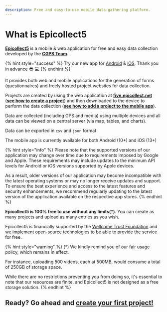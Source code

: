 ```yaml
---
description: Free and easy-to-use mobile data-gathering platform.
---
```


# What is Epicollect5

[**Epicollect5**](https://five.epicollect.net/) is a mobile & web application for free and easy data collection developed by the [**CGPS Team**](https://www.pathogensurveillance.net/our-software/)**.**

{% hint style="success" %}
Try our new app for [Android](https://appdistribution.firebase.dev/i/8abab31013254ea2) & [iOS](https://testflight.apple.com/join/XbAmIp12). Thank you in advance 😎 💻
{% endhint %}

It provides both web and mobile applications for the generation of forms (questionnaires) and freely hosted project websites for data collection.&#x20;

Projects are created by using the web application at [**five.epicollect.net**](https://five.epicollect.net) ([**see how to create a project**](web-application/create-a-project.md)) and then downloaded to the device to perform the data collection ([**see how to add a project to the mobile app**](mobile-application/add-projects.md)).

Data are collected (including GPS and media) using multiple devices and all data can be viewed on a central server (via map, tables, and charts).

Data can be exported in `csv` and `json` format

The mobile app is currently available for both Android (10+) and iOS (13+)

{% hint style="info" %}
Please note that the supported versions of our application may change over time due to requirements imposed by Google and Apple. These requirements may include updates to the minimum API levels for Android or iOS versions supported by Apple devices.

As a result, older versions of our application may become incompatible with the latest operating systems or may no longer receive updates and support. To ensure the best experience and access to the latest features and security enhancements, we recommend regularly updating to the latest version of the application available on the respective app stores.
{% endhint %}

**Epicollect5 is 100% free to use without any limits(\*)**. You can create as many projects and upload as many entries as you wish.&#x20;

Epicollect5 is financially supported by the [Wellcome Trust Foundation](https://wellcome.ac.uk/) and we implement open-source technologies to be able to provide the service for free.

{% hint style="warning" %}
(\*) We kindly remind you of our fair usage policy, which remains in effect.&#x20;

For instance, uploading 500 videos, each at 500MB, would consume a total of 250GB of storage space.&#x20;

While there are no restrictions preventing you from doing so, it's essential to note that our resources are finite, and Epicollect5 is not designed as a free storage solution.
{% endhint %}

## Ready? Go ahead and [create your first project!](web-application/create-a-project.md)

